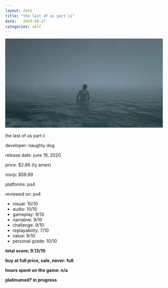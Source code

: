 ```yaml
---
layout: date
title: "the last of us part ii"
date:   2020-08-27
categories: self
---
```


![mos](/assets/img/tlou2.jpg)

the last of us part ii


developer: naughty dog

release date: june 19, 2020

price: $2.86 (ty amex)

msrp: $59.99

platforms: ps4

reviewed on: ps4

- visual: 10/10
- audio: 10/10
- gameplay: 9/10
- narrative: 9/10
- challenge: 9/10
- replayability: 7/10
- value: 9/10
- personal grade: 10/10

**total score: 9.13/10**

**buy at full price, sale, never: full**

**hours spent on the game: n/a**

**platinumed? in progress**
